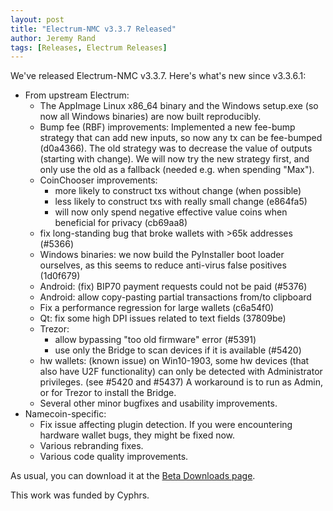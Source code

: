 ```yaml
---
layout: post
title: "Electrum-NMC v3.3.7 Released"
author: Jeremy Rand
tags: [Releases, Electrum Releases]
---
```


We've released Electrum-NMC v3.3.7.  Here's what's new since v3.3.6.1:

* From upstream Electrum:
    * The AppImage Linux x86_64 binary and the Windows setup.exe (so now all Windows binaries) are now built reproducibly.
    * Bump fee (RBF) improvements: Implemented a new fee-bump strategy that can add new inputs, so now any tx can be fee-bumped (d0a4366). The old strategy was to decrease the value of outputs (starting with change).  We will now try the new strategy first, and only use the old as a fallback (needed e.g. when spending "Max").
    * CoinChooser improvements:
        - more likely to construct txs without change (when possible)
        - less likely to construct txs with really small change (e864fa5)
        - will now only spend negative effective value coins when beneficial for privacy (cb69aa8)
    * fix long-standing bug that broke wallets with >65k addresses (#5366)
    * Windows binaries: we now build the PyInstaller boot loader ourselves, as this seems to reduce anti-virus false positives (1d0f679)
    * Android: (fix) BIP70 payment requests could not be paid (#5376)
    * Android: allow copy-pasting partial transactions from/to clipboard
    * Fix a performance regression for large wallets (c6a54f0)
    * Qt: fix some high DPI issues related to text fields (37809be)
    * Trezor:
        - allow bypassing "too old firmware" error (#5391)
        - use only the Bridge to scan devices if it is available (#5420)
    * hw wallets: (known issue) on Win10-1903, some hw devices (that also have U2F functionality) can only be detected with Administrator privileges. (see #5420 and #5437)  A workaround is to run as Admin, or for Trezor to install the Bridge.
    * Several other minor bugfixes and usability improvements.
* Namecoin-specific:
    * Fix issue affecting plugin detection.  If you were encountering hardware wallet bugs, they might be fixed now.
    * Various rebranding fixes.
    * Various code quality improvements.

As usual, you can download it at the [Beta Downloads page]({{site.baseurl}}download/betas/#electrum-nmc).

This work was funded by Cyphrs.
